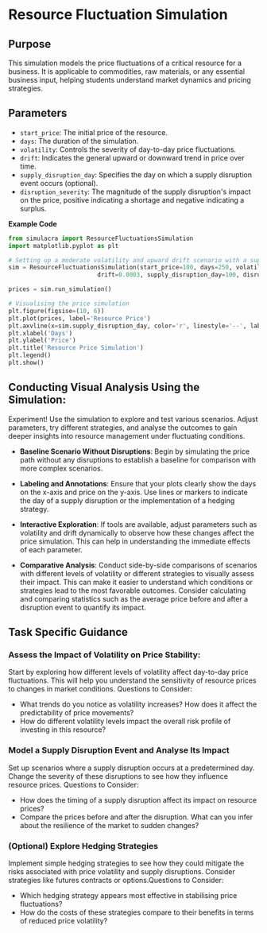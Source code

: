 # Resource Fluctuation Simulation

## Purpose

This simulation models the price fluctuations of a critical resource for a business. It is applicable to commodities, raw materials, or any essential business input, helping students understand market dynamics and pricing strategies.

## Parameters

- `start_price`: The initial price of the resource.
- `days`: The duration of the simulation.
- `volatility`: Controls the severity of day-to-day price fluctuations.
- `drift`: Indicates the general upward or downward trend in price over time.
- `supply_disruption_day`: Specifies the day on which a supply disruption event occurs (optional).
- `disruption_severity`: The magnitude of the supply disruption's impact on the price, positive indicating a shortage and negative indicating a surplus.


**Example Code**

```python
from simulacra import ResourceFluctuationsSimulation
import matplotlib.pyplot as plt

# Setting up a moderate volatility and upward drift scenario with a supply disruption.
sim = ResourceFluctuationsSimulation(start_price=100, days=250, volatility=0.015, 
                         drift=0.0003, supply_disruption_day=100, disruption_severity=0.3) 

prices = sim.run_simulation()

# Visualising the price simulation
plt.figure(figsise=(10, 6))
plt.plot(prices, label='Resource Price')
plt.axvline(x=sim.supply_disruption_day, color='r', linestyle='--', label='Supply Disruption')
plt.xlabel('Days')
plt.ylabel('Price')
plt.title('Resource Price Simulation')
plt.legend()
plt.show()
```
## Conducting Visual Analysis Using the Simulation:

Experiment! Use the simulation to explore and test various scenarios. Adjust parameters, try different strategies, and analyse the outcomes to gain deeper insights into resource management under fluctuating conditions.

- **Baseline Scenario Without Disruptions**: Begin by simulating the price path without any disruptions to establish a baseline for comparison with more complex scenarios.
  
- **Labeling and Annotations**: Ensure that your plots clearly show the days on the x-axis and price on the y-axis. Use lines or markers to indicate the day of a supply disruption or the implementation of a hedging strategy.

- **Interactive Exploration**: If tools are available, adjust parameters such as volatility and drift dynamically to observe how these changes affect the price simulation. This can help in understanding the immediate effects of each parameter.

- **Comparative Analysis**: Conduct side-by-side comparisons of scenarios with different levels of volatility or different strategies to visually assess their impact. This can make it easier to understand which conditions or strategies lead to the most favorable outcomes.  Consider calculating and comparing statistics such as the average price before and after a disruption event to quantify its impact.


## Task Specific Guidance

### Assess the Impact of Volatility on Price Stability:

Start by exploring how different levels of volatility affect day-to-day price fluctuations. This will help you understand the sensitivity of resource prices to changes in market conditions. Questions to Consider:

  - What trends do you notice as volatility increases? How does it affect the predictability of price movements?
  - How do different volatility levels impact the overall risk profile of investing in this resource?

### Model a Supply Disruption Event and Analyse Its Impact

Set up scenarios where a supply disruption occurs at a predetermined day. Change the severity of these disruptions to see how they influence resource prices. Questions to Consider:

  - How does the timing of a supply disruption affect its impact on resource prices?
  - Compare the prices before and after the disruption. What can you infer about the resilience of the market to sudden changes?

### (Optional) Explore Hedging Strategies

Implement simple hedging strategies to see how they could mitigate the risks associated with price volatility and supply disruptions. Consider strategies like futures contracts or options.Questions to Consider:

  - Which hedging strategy appears most effective in stabilising price fluctuations?
  - How do the costs of these strategies compare to their benefits in terms of reduced price volatility?